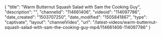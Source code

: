 {
    "title": "Warm Butternut Squash Salad with Sam the Cooking Guy",
    "description": "",
    "channelid": "114661406",
    "videoid": "114097786",
    "date_created": "1503707250",
    "date_modified": "1505841867",
    "type": "captivate",
    "layout": "channelVideo",
    "url": "\/latest-videos\/warm-butternut-squash-salad-with-sam-the-cooking-guy-mp4\/114661406-114097786"
}